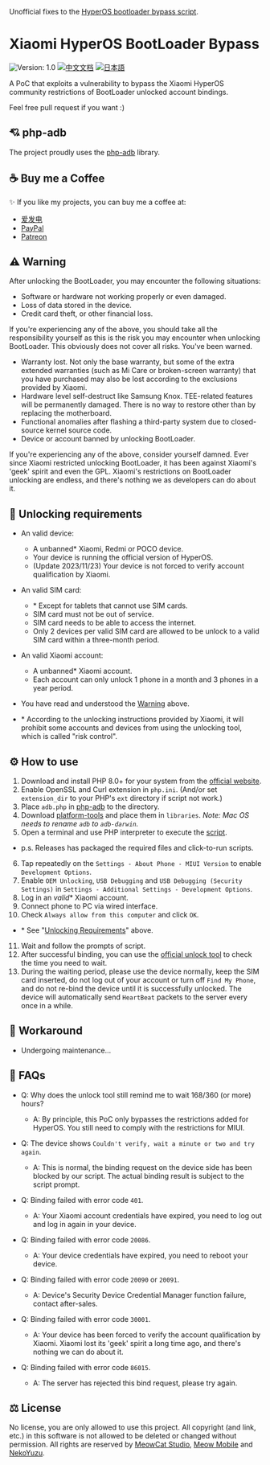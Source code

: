 Unofficial fixes to the [HyperOS bootloader bypass script](https://github.com/MlgmXyysd/Xiaomi-HyperOS-BootLoader-Bypass).

# Xiaomi HyperOS BootLoader Bypass

![Version: 1.0](https://img.shields.io/badge/Version-1.0-brightgreen?style=for-the-badge) [![中文文档](https://img.shields.io/badge/中文文档-brightgreen?style=for-the-badge)](README-zh.md) [![日本語](https://img.shields.io/badge/日本語-brightgreen?style=for-the-badge)](README-ja.md)

A PoC that exploits a vulnerability to bypass the Xiaomi HyperOS community restrictions of BootLoader unlocked account bindings.

Feel free pull request if you want :)

## 💘 php-adb

The project proudly uses the [php-adb](https://github.com/MlgmXyysd/php-adb) library.

## ☕ Buy me a Coffee

✨ If you like my projects, you can buy me a coffee at:

 - [爱发电](https://afdian.net/@MlgmXyysd)
 - [PayPal](https://paypal.me/MlgmXyysd)
 - [Patreon](https://www.patreon.com/MlgmXyysd)

## ⚠️ Warning

After unlocking the BootLoader, you may encounter the following situations:

- Software or hardware not working properly or even damaged.
- Loss of data stored in the device.
- Credit card theft, or other financial loss.

If you're experiencing any of the above, you should take all the responsibility yourself as this is the risk you may encounter when unlocking BootLoader. This obviously does not cover all risks. You've been warned.

- Warranty lost. Not only the base warranty, but some of the extra extended warranties (such as Mi Care or broken-screen warranty) that you have purchased may also be lost according to the exclusions provided by Xiaomi.
- Hardware level self-destruct like Samsung Knox. TEE-related features will be permanently damaged. There is no way to restore other than by replacing the motherboard.
- Functional anomalies after flashing a third-party system due to closed-source kernel source code.
- Device or account banned by unlocking BootLoader.

If you're experiencing any of the above, consider yourself damned. Ever since Xiaomi restricted unlocking BootLoader, it has been against Xiaomi's 'geek' spirit and even the GPL. Xiaomi's restrictions on BootLoader unlocking are endless, and there's nothing we as developers can do about it.

## 📲 Unlocking requirements

- An valid device:
  - A unbanned\* Xiaomi, Redmi or POCO device.
  - Your device is running the official version of HyperOS.
  - (Update 2023/11/23) Your device is not forced to verify account qualification by Xiaomi.
- An valid SIM card:
  - \* Except for tablets that cannot use SIM cards.
  - SIM card must not be out of service.
  - SIM card needs to be able to access the internet.
  - Only 2 devices per valid SIM card are allowed to be unlock to a valid SIM card within a three-month period.
- An valid Xiaomi account:
  - A unbanned\* Xiaomi account.
  - Each account can only unlock 1 phone in a month and 3 phones in a year period.
- You have read and understood the [Warning](#%EF%B8%8F-warning) above.

- \*  According to the unlocking instructions provided by Xiaomi, it will prohibit some accounts and devices from using the unlocking tool, which is called "risk control".

## ⚙️ How to use

1. Download and install PHP 8.0+ for your system from the [official website](https://www.php.net/downloads).
2. Enable OpenSSL and Curl extension in `php.ini`. (And/or set `extension_dir` to your PHP's `ext` directory if script not work.)
3. Place `adb.php` in [php-adb](https://github.com/MlgmXyysd/php-adb) to the directory.
4. Download [platform-tools](https://developer.android.com/studio/releases/platform-tools) and place them in `libraries`. *Note: Mac OS needs to rename `adb` to `adb-darwin`.*
5. Open a terminal and use PHP interpreter to execute the [script](../bypass.php).

- p.s. Releases has packaged the required files and click-to-run scripts.

6. Tap repeatedly on the `Settings - About Phone - MIUI Version` to enable `Development Options`.
7. Enable `OEM Unlocking`, `USB Debugging` and `USB Debugging (Security Settings)` in `Settings - Additional Settings - Development Options`.
8. Log in an _valid_\* Xiaomi account.
9. Connect phone to PC via wired interface.
10. Check `Always allow from this computer` and click `OK`.

- \* See "[Unlocking Requirements](#-Unlocking-requirements)" above.

11. Wait and follow the prompts of script.
12. After successful binding, you can use the [official unlock tool](https://en.miui.com/unlock/index.html) to check the time you need to wait.
13. During the waiting period, please use the device normally, keep the SIM card inserted, do not log out of your account or turn off `Find My Phone`, and do not re-bind the device until it is successfully unlocked. The device will automatically send `HeartBeat` packets to the server every once in a while.

## 📖 Workaround

- Undergoing maintenance...

## 🔖 FAQs

- Q: Why does the unlock tool still remind me to wait 168/360 (or more) hours?
  - A: By principle, this PoC only bypasses the restrictions added for HyperOS. You still need to comply with the restrictions for MIUI.

- Q: The device shows `Couldn't verify, wait a minute or two and try again`.
  - A: This is normal, the binding request on the device side has been blocked by our script. The actual binding result is subject to the script prompt.

- Q: Binding failed with error code `401`.
  - A: Your Xiaomi account credentials have expired, you need to log out and log in again in your device.

- Q: Binding failed with error code `20086`.
  - A: Your device credentials have expired, you need to reboot your device.

- Q: Binding failed with error code `20090` or `20091`.
  - A: Device's Security Device Credential Manager function failure, contact after-sales.

- Q: Binding failed with error code `30001`.
  - A: Your device has been forced to verify the account qualification by Xiaomi. Xiaomi lost its 'geek' spirit a long time ago, and there's nothing we can do about it.

- Q: Binding failed with error code `86015`.
  - A: The server has rejected this bind request, please try again.

## ⚖️ License

No license, you are only allowed to use this project. All copyright (and link, etc.) in this software is not allowed to be deleted or changed without permission. All rights are reserved by [MeowCat Studio](https://github.com/MeowCat-Studio), [Meow Mobile](https://github.com/Meow-Mobile) and [NekoYuzu](https://github.com/MlgmXyysd).
